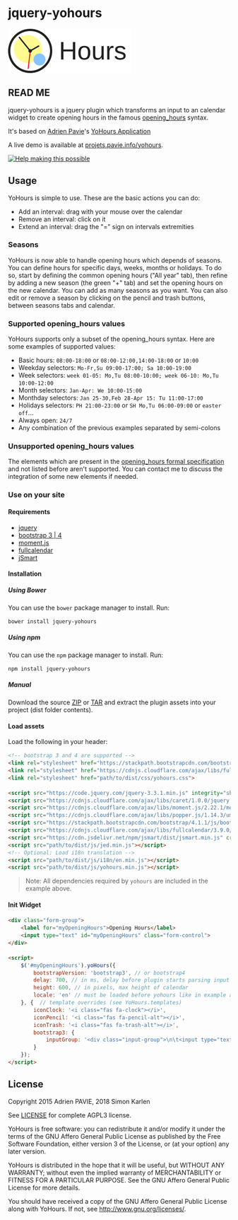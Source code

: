 # jquery-yohours

![YoHours logo](src/img/logo.svg)

## READ ME

jquery-yohours is a jquery plugin which transforms an input to an calendar 
widget to create opening hours in the famous 
[opening_hours](https://wiki.openstreetmap.org/wiki/Key:opening_hours) syntax.

It's based on [Adrien Pavie](https://github.com/PanierAvide)'s
[YoHours Application](http://projets.pavie.info/yohours/)

A live demo is available at [projets.pavie.info/yohours](http://projets.pavie.info/yohours/).

[![Help making this possible](https://liberapay.com/assets/widgets/donate.svg)](https://liberapay.com/PanierAvide/donate)

## Usage

YoHours is simple to use. These are the basic actions you can do:

* Add an interval: drag with your mouse over the calendar
* Remove an interval: click on it
* Extend an interval: drag the "=" sign on intervals extremities

### Seasons

YoHours is now able to handle opening hours which depends of seasons. 
You can define hours for specific days, weeks, months or holidays. To do so, 
start by defining the common opening hours ("All year" tab), then refine by 
adding a new season (the green "+" tab) and set the opening hours on the new 
calendar. You can add as many seasons as you want. You can also edit or remove 
a season by clicking on the pencil and trash buttons, between seasons tabs 
and calendar.


### Supported opening_hours values

YoHours supports only a subset of the opening_hours syntax. Here are some 
examples of supported values:

* Basic hours: `08:00-18:00` or `08:00-12:00,14:00-18:00` or `10:00`
* Weekday selectors: `Mo-Fr,Su 09:00-17:00; Sa 10:00-19:00`
* Week selectors: `week 01-05: Mo,Tu 08:00-10:00; week 06-10: Mo,Tu 10:00-12:00`
* Month selectors: `Jan-Apr: We 10:00-15:00`
* Monthday selectors: `Jan 25-30,Feb 28-Apr 15: Tu 11:00-17:00`
* Holidays selectors: `PH 21:00-23:00` or `SH Mo,Tu 06:00-09:00` or `easter off`...
* Always open: `24/7`
* Any combination of the previous examples separated by semi-colons


### Unsupported opening_hours values

The elements which are present in the [opening_hours formal specification](https://wiki.openstreetmap.org/wiki/Key:opening_hours/specification) and not listed before aren't supported. You can contact me to discuss the integration of some new elements if needed.

### Use on your site

#### Requirements
* [jquery](https://jquery.com)
* [bootstrap 3 | 4](https://getbootstrap.com)
* [moment.js](https://momentjs.com)
* [fullcalendar](https://fullcalendar.io)
* [jSmart](https://github.com/umakantp/jsmart)

#### Installation

##### Using Bower
You can use the `bower` package manager to install. Run:

    bower install jquery-yohours

##### Using npm
You can use the `npm` package manager to install. Run:

    npm install jquery-yohours

##### Manual

Download the source [ZIP](https://github.com/simialbi/jquery-yohours/zipball/master)
or [TAR](https://github.com/simialbi/jquery-yohours/tarball/master) and extract the
plugin assets into your project (dist folder contents).

#### Load assets

Load the following in your header:

```html
<!-- bootstrap 3 and 4 are supported -->
<link rel="stylesheet" href="https://stackpath.bootstrapcdn.com/bootstrap/4.1.1/css/bootstrap.min.css" integrity="sha384-WskhaSGFgHYWDcbwN70/dfYBj47jz9qbsMId/iRN3ewGhXQFZCSftd1LZCfmhktB" crossorigin="anonymous">
<link rel="stylesheet" href="https://cdnjs.cloudflare.com/ajax/libs/fullcalendar/3.9.0/fullcalendar.min.css" crossorigin="anonymous">
<link rel="stylesheet" href="path/to/dist/css/yohours.css">

<script src="https://code.jquery.com/jquery-3.3.1.min.js" integrity="sha256-FgpCb/KJQlLNfOu91ta32o/NMZxltwRo8QtmkMRdAu8=" crossorigin="anonymous"></script>
<script src="https://cdnjs.cloudflare.com/ajax/libs/caret/1.0.0/jquery.caret.min.js" crossorigin="anonymous"></script>
<script src="https://cdnjs.cloudflare.com/ajax/libs/moment.js/2.22.1/moment-with-locales.min.js" crossorigin="anonymous"></script>
<script src="https://cdnjs.cloudflare.com/ajax/libs/popper.js/1.14.3/umd/popper.min.js" integrity="sha384-ZMP7rVo3mIykV+2+9J3UJ46jBk0WLaUAdn689aCwoqbBJiSnjAK/l8WvCWPIPm49" crossorigin="anonymous"></script>
<script src="https://stackpath.bootstrapcdn.com/bootstrap/4.1.1/js/bootstrap.min.js" integrity="sha384-smHYKdLADwkXOn1EmN1qk/HfnUcbVRZyYmZ4qpPea6sjB/pTJ0euyQp0Mk8ck+5T" crossorigin="anonymous"></script>
<script src="https://cdnjs.cloudflare.com/ajax/libs/fullcalendar/3.9.0/fullcalendar.min.js" crossorigin="anonymous"></script>
<script src="https://cdn.jsdelivr.net/npm/jsmart/dist/jsmart.min.js" crossorigin="anonymous"></script>
<script src="path/to/dist/js/jed.min.js"></script>
<!-- Optional: Load i18n translation -->
<script src="path/to/dist/js/i18n/en.min.js"></script>
<script src="path/to/dist/js/yohours.min.js"></script>
```

> Note: All dependencies required by `yohours` are included in the example above.

#### Init Widget

````html
<div class="form-group">
	<label for="myOpeningHours">Opening Hours</label>
	<input type="text" id="myOpeningHours" class="form-control">
</div>

<script>
	$('#myOpeningHours').yoHours({
		bootstrapVersion: 'bootstrap3', // or bootstrap4
		delay: 700, // in ms, delay before plugin starts parsing input string
		height: 600, // in pixels, max height of calendar
		locale: 'en' // must be loaded before yohours like in example above
	}, {  // template overrides (see YoHours.templates)
		iconClock: '<i class="fas fa-clock"></i>',
		iconPencil: '<i class="fas fa-pencil-alt"></i>',
		iconTrash: '<i class="fas fa-trash-alt"></i>',
		bootstrap3: {
			inputGroup: '<div class="input-group">\n\t<input type="text" class="form-control" id="toReplace">\n\t<span class="input-group-btn">\n\t\t<button class="btn btn-default" type="button" role="button" data-toggle="collapse" data-target="#{$prefix|default:\'\'}yo-hours-collapse"\n\t\t\t\taria-expanded="false" aria-controls="{$prefix|default:\'\'}yo-hours-collapse">\n\t\t\t{$icon}\n\t\t</button>\n\t</span>\n</div>\n<div id="{$prefix|default:\'\'}yo-hours-collapse" class="yo-hours-collapse collapse in">\n\t<div id="{$prefix|default:\'\'}yo-hours-range-nav"></div>\n\t\n\t<div class="tab-content">\n\t\t<div class="tab-pane active">\n\t\t\t<nav class="navbar navbar-default">\n\t\t\t\t<div class="navbar-header">\n\t\t\t\t\t<button type="button" class="navbar-toggle collapsed" data-toggle="collapse"\n\t\t\t\t\t\t\tdata-target="#{$prefix|default:\'\'}yo-hours-nav" aria-expanded="false"\n\t\t\t\t\t\t\taria-controls="{$prefix|default:\'\'}yo-hours-nav">\n\t\t\t\t\t\t<span class="sr-only">{"Toggle navigation"|t}</span>\n\t\t\t\t\t\t<span class="icon-bar"></span>\n\t\t\t\t\t\t<span class="icon-bar"></span>\n\t\t\t\t\t\t<span class="icon-bar"></span>\n\t\t\t\t\t</button>\n\t\t\t\t</div>\n\t\t\t\t<div class="collapse navbar-collapse" id="{$prefix|default:\'\'}yo-hours-nav">\n\t\t\t\t\t<p class="navbar-text">{"Calendar defining"|t} <span id="{$prefix|default:\'\'}yo-hours-range-text-label"></span></p>\n\t\t\t\t\t<button id="{$prefix|default:\'\'}yo-hours-range-edit" class="btn btn-default navbar-btn navbar-right" type="button">\n\t\t\t\t\t\t&#x1F589;\n\t\t\t\t\t</button>\n\t\t\t\t\t<button id="{$prefix|default:\'\'}yo-hours-range-delete" class="btn btn-danger navbar-btn navbar-right" type="button">\n\t\t\t\t\t\t&#x1F5D1;\n\t\t\t\t\t</button>\n\t\t\t\t</div>\n\t\t\t</nav>\n\t\t\t<div id="{$prefix|default:\'\'}yo-hours-calendar" class="yo-hours-calendar"></div>\n\t\t</div>\n\t</div>\n</div>'
		}
	});
</script>
````


## License


Copyright 2015 Adrien PAVIE, 2018 Simon Karlen

See [LICENSE](LICENSE) for complete AGPL3 license.

YoHours is free software: you can redistribute it and/or modify
it under the terms of the GNU Affero General Public License as published by
the Free Software Foundation, either version 3 of the License, or
(at your option) any later version.

YoHours is distributed in the hope that it will be useful,
but WITHOUT ANY WARRANTY; without even the implied warranty of
MERCHANTABILITY or FITNESS FOR A PARTICULAR PURPOSE.  See the
GNU Affero General Public License for more details.

You should have received a copy of the GNU Affero General Public License
along with YoHours. If not, see <http://www.gnu.org/licenses/>.
